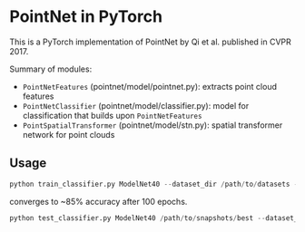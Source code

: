 # PointNet in PyTorch

This is a PyTorch implementation of PointNet by Qi et al. published in CVPR 2017.

Summary of modules:

- `PointNetFeatures` (pointnet/model/pointnet.py): extracts point cloud features
- `PointNetClassifier` (pointnet/model/classifier.py): model for classification that builds upon `PointNetFeatures`
- `PointSpatialTransformer` (pointnet/model/stn.py): spatial transformer network for point clouds

## Usage

```python
python train_classifier.py ModelNet40 --dataset_dir /path/to/datasets --snapshot_dir /path/to/snapshots --snapshot_every 10 --with_validation --epochs 100
```
converges to ~85% accuracy after 100 epochs.

```python
python test_classifier.py ModelNet40 /path/to/snapshots/best --dataset_dir /path/to/datasets
```
